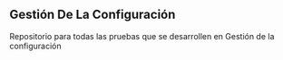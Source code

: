 ## Gestión De La Configuración
Repositorio para todas las pruebas que se desarrollen en Gestión de la configuración
